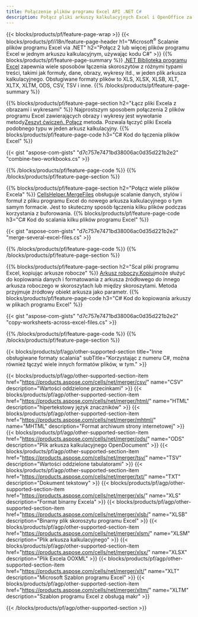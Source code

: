 ```yaml
---
title: Połączenie plików programu Excel API .NET C#
description: Połącz pliki arkuszy kalkulacyjnych Excel i OpenOffice za pomocą zaledwie kilku wierszy kodu C#.
---
```

{{< blocks/products/pf/feature-page-wrap >}}
{{< blocks/products/pf/i18n/feature-page-header h1="Microsoft<sup>&reg;</sup> Scalanie plików programu Excel via .NET" h2="Połącz 2 lub więcej plików programu Excel w jednym arkuszu kalkulacyjnym, używając kodu C#" >}}
{{% blocks/products/pf/feature-page-summary %}}
[.NET Biblioteka programu Excel](/cells/pl/net/) zapewnia wiele sposobów łączenia skoroszytów z różnymi typami treści, takimi jak formuły, dane, obrazy, wykresy itd., w jeden plik arkusza kalkulacyjnego. Obsługiwane formaty plików to XLS, XLSX, XLSB, XLT, XLTX, XLTM, ODS, CSV, TSV i inne.
{{% /blocks/products/pf/feature-page-summary %}}

{{% blocks/products/pf/feature-page-section h2="Łącz pliki Excela z obrazami i wykresami" %}}
 Najprostszym sposobem połączenia 2 plików programu Excel zawierających obrazy i wykresy jest wywołanie metody[Zeszyt ćwiczeń. Połącz](https://reference.aspose.com/cells/net/aspose.cells/workbook/methods/combine) metoda. Pozwala łączyć pliki Excela podobnego typu w jeden arkusz kalkulacyjny.
{{% blocks/products/pf/feature-page-code h3="C# Kod do łączenia plików Excel" %}}

{{< gist "aspose-com-gists" "d7c757e7471bd38006ac0d35d221b2e2" "combine-two-workbooks.cs" >}}

{{% /blocks/products/pf/feature-page-code %}}
{{% /blocks/products/pf/feature-page-section %}}

{{% blocks/products/pf/feature-page-section h2="Połącz wiele plików Excela" %}}
[CellsHelper.MergeFiles](https://reference.aspose.com/cells/net/aspose.cells/cellshelper/methods/mergefiles) obsługuje scalanie danych, stylów i formuł z pliku programu Excel do nowego arkusza kalkulacyjnego o tym samym formacie. Jest to skuteczny sposób łączenia kilku plików podczas korzystania z buforowania.
{{% blocks/products/pf/feature-page-code h3="C# Kod do scalania kilku plików programu Excel" %}}

{{< gist "aspose-com-gists" "d7c757e7471bd38006ac0d35d221b2e2" "merge-several-excel-files.cs" >}}

{{% /blocks/products/pf/feature-page-code %}}
{{% /blocks/products/pf/feature-page-section %}}

{{% blocks/products/pf/feature-page-section h2="Scal pliki programu Excel, kopiując arkusze robocze" %}}
[Arkusz roboczy.Kopiuj](https://reference.aspose.com/cells/net/aspose.cells/worksheet/methods/copy/index)może służyć do kopiowania danych i formatowania z arkusza źródłowego do innego arkusza roboczego w skoroszytach lub między skoroszytami. Metoda przyjmuje źródłowy obiekt arkusza jako parametr.
{{% blocks/products/pf/feature-page-code h3="C# Kod do kopiowania arkuszy w plikach programu Excel" %}}

{{< gist "aspose-com-gists" "d7c757e7471bd38006ac0d35d221b2e2" "copy-worksheets-across-excel-files.cs" >}}

{{% /blocks/products/pf/feature-page-code %}}
{{% /blocks/products/pf/feature-page-section %}}

{{< blocks/products/pf/agp/other-supported-section title="Inne obsługiwane formaty scalania" subTitle="Korzystając z numeru C#, można również łączyć wiele innych formatów plików, w tym." >}}

{{< blocks/products/pf/agp/other-supported-section-item href="https://products.aspose.com/cells/net/merger/csv/" name="CSV" description="Wartości oddzielone przecinkami" >}}
{{< blocks/products/pf/agp/other-supported-section-item href="https://products.aspose.com/cells/net/merger/html/" name="HTML" description="hipertekstowy język znaczników" >}}
{{< blocks/products/pf/agp/other-supported-section-item href="https://products.aspose.com/cells/net/merger/mhtml/" name="MHTML" description="Format archiwum strony internetowej" >}}
{{< blocks/products/pf/agp/other-supported-section-item href="https://products.aspose.com/cells/net/merger/ods/" name="ODS" description="Plik arkusza kalkulacyjnego OpenDocument" >}}
{{< blocks/products/pf/agp/other-supported-section-item href="https://products.aspose.com/cells/net/merger/tsv/" name="TSV" description="Wartości oddzielone tabulatorami" >}}
{{< blocks/products/pf/agp/other-supported-section-item href="https://products.aspose.com/cells/net/merger/txt/" name="TXT" description="Dokument tekstowy" >}}
{{< blocks/products/pf/agp/other-supported-section-item href="https://products.aspose.com/cells/net/merger/xls/" name="XLS" description="Format binarny Excela" >}}
{{< blocks/products/pf/agp/other-supported-section-item href="https://products.aspose.com/cells/net/merger/xlsb/" name="XLSB" description="Binarny plik skoroszytu programu Excel" >}}
{{< blocks/products/pf/agp/other-supported-section-item href="https://products.aspose.com/cells/net/merger/xlsm/" name="XLSM" description="Plik arkusza kalkulacyjnego" >}}
{{< blocks/products/pf/agp/other-supported-section-item href="https://products.aspose.com/cells/net/merger/xlsx/" name="XLSX" description="Plik Excela OOXML" >}}
{{< blocks/products/pf/agp/other-supported-section-item href="https://products.aspose.com/cells/net/merger/xlt/" name="XLT" description="Microsoft Szablon programu Excel" >}}
{{< blocks/products/pf/agp/other-supported-section-item href="https://products.aspose.com/cells/net/merger/xltm/" name="XLTM" description="Szablon programu Excel z obsługą makr" >}}

{{< /blocks/products/pf/agp/other-supported-section >}}
